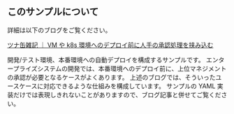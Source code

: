 ## このサンプルについて
詳細は以下のブログをご覧ください。

[ツナ缶雑記 ｜ VM や k8s 環境へのデプロイ前に人手の承認処理を挟み込む](https://tsuna-can.hateblo.jp/entry/2020/12/14/000000)

開発/テスト環境、本番環境への自動デプロイを構成するサンプルです。
エンタープライズシステムの開発では、本番環境へのデプロイ前に、上位マネジメントの承認が必要となるケースがよくあります。
上述のブログでは、そういったユースケースに対応できるような仕組みを構成しています。
サンプルの YAML 実装だけでは表現しきれないことがありますので、ブログ記事と併せてご覧ください。